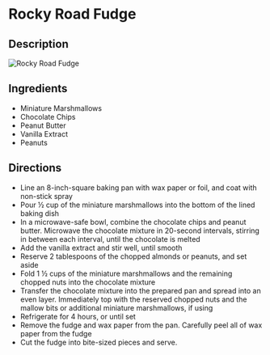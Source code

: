 # Rocky Road Fudge

## Description
![Rocky Road Fudge](https://www.themealdb.com/images/media/meals/vtxyxv1483567157.jpg "Rocky Road Fudge")

## Ingredients
- Miniature Marshmallows
- Chocolate Chips
- Peanut Butter
- Vanilla Extract
- Peanuts

## Directions
- Line an 8-inch-square baking pan with wax paper or foil, and coat with non-stick spray
- Pour ½ cup of the miniature marshmallows into the bottom of the lined baking dish
- In a microwave-safe bowl, combine the chocolate chips and peanut butter. Microwave the chocolate mixture in 20-second intervals, stirring in between each interval, until the chocolate is melted
- Add the vanilla extract and stir well, until smooth
- Reserve 2 tablespoons of the chopped almonds or peanuts, and set aside
- Fold 1 ½ cups of the miniature marshmallows and the remaining chopped nuts into the chocolate mixture
- Transfer the chocolate mixture into the prepared pan and spread into an even layer. Immediately top with the reserved chopped nuts and the mallow bits or additional miniature marshmallows, if using
- Refrigerate for 4 hours, or until set
- Remove the fudge and wax paper from the pan. Carefully peel all of wax paper from the fudge
- Cut the fudge into bite-sized pieces and serve.
